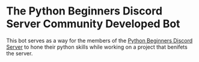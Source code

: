 # The Python Beginners Discord Server Community Developed Bot

This bot serves as a way for the members of the [Python Beginners Discord Server](https://discord.gg/XB8Fm2g) to hone their python skills while working on a project that benifets the server.
